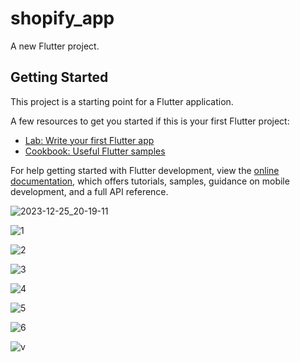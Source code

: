 # shopify_app

A new Flutter project.

## Getting Started

This project is a starting point for a Flutter application.

A few resources to get you started if this is your first Flutter project:

- [Lab: Write your first Flutter app](https://docs.flutter.dev/get-started/codelab)
- [Cookbook: Useful Flutter samples](https://docs.flutter.dev/cookbook)

For help getting started with Flutter development, view the
[online documentation](https://docs.flutter.dev/), which offers tutorials,
samples, guidance on mobile development, and a full API reference.



![2023-12-25_20-19-11](https://github.com/meraamine/task12/assets/63201349/7d2d6a72-cab9-41c5-b41d-927d3291d203)


![1](https://github.com/meraamine/task12/assets/63201349/e61dc9d6-1d62-4d9a-aabb-ec41dd921737)

![2](https://github.com/meraamine/task12/assets/63201349/8f393c4b-d56f-4360-8722-d706c440bffd)

![3](https://github.com/meraamine/task12/assets/63201349/67a0d387-4f56-408f-b585-ebdc79bba7ee)

![4](https://github.com/meraamine/task12/assets/63201349/269dd380-0f58-4541-9f3b-cd9c1a3b65d8)

![5](https://github.com/meraamine/task12/assets/63201349/f7c280a5-df74-4bdf-b644-c2f4b7d629d8)

![6](https://github.com/meraamine/task12/assets/63201349/b79069f0-73ea-4fef-8fce-38d0b3e14b8b)

![v](https://github.com/meraamine/task12/assets/63201349/3b370a88-380b-4906-8c2b-83b7ad0e877b)

